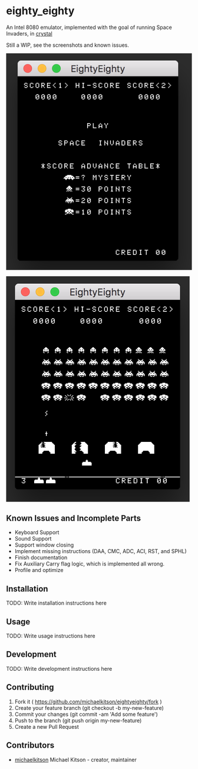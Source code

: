 # eighty_eighty

An Intel 8080 emulator, implemented with the goal of running Space Invaders, in [crystal](https://crystal-lang.org/)

Still a WIP, see the screenshots and known issues.

![title screenshot](https://github.com/michaelkitson/eighty_eighty/blob/master/screenshots/title.png)

![demo screenshot](https://github.com/michaelkitson/eighty_eighty/blob/master/screenshots/demo.png)

## Known Issues and Incomplete Parts
- Keyboard Support
- Sound Support
- Support window closing
- Implement missing instructions (DAA, CMC, ADC, ACI, RST, and SPHL)
- Finish documentation
- Fix Auxiliary Carry flag logic, which is implemented all wrong.
- Profile and optimize

## Installation

TODO: Write installation instructions here

## Usage

TODO: Write usage instructions here

## Development

TODO: Write development instructions here

## Contributing

1. Fork it ( https://github.com/michaelkitson/eightyeighty/fork )
2. Create your feature branch (git checkout -b my-new-feature)
3. Commit your changes (git commit -am 'Add some feature')
4. Push to the branch (git push origin my-new-feature)
5. Create a new Pull Request

## Contributors

- [michaelkitson](https://github.com/michaelkitson) Michael Kitson - creator, maintainer
